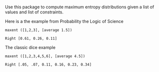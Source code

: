 Use this package to compute maximum entropy distributions given a list of values and
list of constraints.

Here is a the example from Probability the Logic of Science

    maxent ([1,2,3], [average 1.5])

    Right [0.61, 0.26, 0.11]

The classic dice example

    maxent ([1,2,3,4,5,6], [average 4.5])

    Right [.05, .07, 0.11, 0.16, 0.23, 0.34]